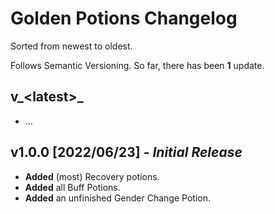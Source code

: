 ﻿# Golden Potions Changelog
Sorted from newest to oldest.

Follows Semantic Versioning.
So far, there has been **1** update.

## v_\<latest\>_
- ...

## v1.0.0 [2022/06/23] - _Initial Release_
- **Added** (most) Recovery potions.
- **Added** all Buff Potions.
- **Added** an unfinished Gender Change Potion.
